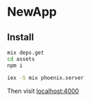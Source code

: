 # NewApp

## Install

```bash
mix deps.get
cd assets
npm i

iex -S mix phoenix.server
``` 

Then visit [localhost:4000](http://localhost:4000)
